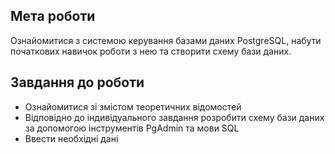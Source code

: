 ## Мета роботи

Ознайомитися з системою керування базами даних PostgreSQL, набути початкових навичок роботи з нею та створити схему бази даних.

## Завдання до роботи

- Ознайомитися зі змістом теоретичних відомостей
- Відповідно до індивідуального завдання розробити схему бази даних за допомогою інструментів PgAdmin та мови SQL
- Ввести необхідні дані
